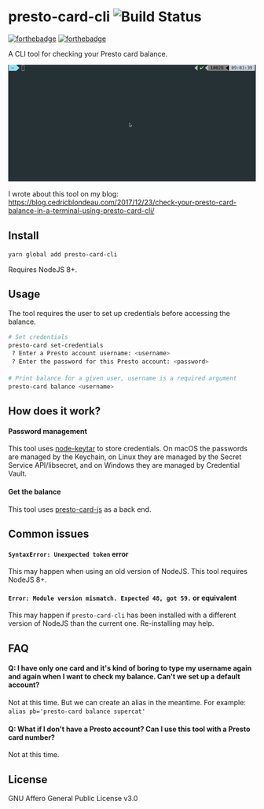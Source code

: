 # presto-card-cli ![Build Status](https://api.travis-ci.org/cedricblondeau/presto-card-cli.svg?branch=master)

[![forthebadge](http://forthebadge.com/images/badges/uses-js.svg)](http://forthebadge.com) [![forthebadge](http://forthebadge.com/images/badges/you-didnt-ask-for-this.svg)](http://forthebadge.com)

A CLI tool for checking your Presto card balance.

![demo gif](https://raw.githubusercontent.com/cedricblondeau/presto-card-cli/master/demo.gif)

I wrote about this tool on my blog: https://blog.cedricblondeau.com/2017/12/23/check-your-presto-card-balance-in-a-terminal-using-presto-card-cli/

## Install

```bash
yarn global add presto-card-cli
```

Requires NodeJS 8+.

## Usage

The tool requires the user to set up credentials before accessing the balance.

```bash
# Set credentials
presto-card set-credentials
 ? Enter a Presto account username: <username>
 ? Enter the password for this Presto account: <password>

# Print balance for a given user, username is a required argument
presto-card balance <username>
```

## How does it work?

#### Password management

This tool uses [node-keytar](https://github.com/atom/node-keytar) to store credentials. On macOS the passwords are managed by the Keychain, on Linux they are managed by the Secret Service API/libsecret, and on Windows they are managed by Credential Vault.

#### Get the balance

This tool uses [presto-card-js](https://github.com/bitbearstudio/presto-card-js) as a back end.

## Common issues

#### `SyntaxError: Unexpected token` error

This may happen when using an old version of NodeJS. This tool requires NodeJS 8+.

#### `Error: Module version mismatch. Expected 48, got 59.` or equivalent

This may happen if `presto-card-cli` has been installed with a different version of NodeJS than the current one. Re-installing may help.

## FAQ

#### Q: I have only one card and it's kind of boring to type my username again and again when I want to check my balance. Can't we set up a default account?

Not at this time. But we can create an alias in the meantime.
For example: `alias pb='presto-card balance supercat'`

#### Q: What if I don't have a Presto account? Can I use this tool with a Presto card number?

Not at this time.

## License

GNU Affero General Public License v3.0

